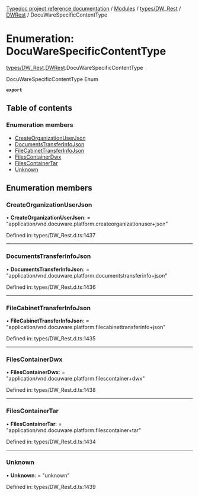 [Typedoc project reference documentation](../README.md) / [Modules](../modules.md) / [types/DW_Rest](../modules/types_dw_rest.md) / [DWRest](../modules/types_dw_rest.dwrest.md) / DocuWareSpecificContentType

# Enumeration: DocuWareSpecificContentType

[types/DW_Rest](../modules/types_dw_rest.md).[DWRest](../modules/types_dw_rest.dwrest.md).DocuWareSpecificContentType

DocuWareSpecificContentType Enum

**`export`** 

## Table of contents

### Enumeration members

- [CreateOrganizationUserJson](types_dw_rest.dwrest.docuwarespecificcontenttype.md#createorganizationuserjson)
- [DocumentsTransferInfoJson](types_dw_rest.dwrest.docuwarespecificcontenttype.md#documentstransferinfojson)
- [FileCabinetTransferInfoJson](types_dw_rest.dwrest.docuwarespecificcontenttype.md#filecabinettransferinfojson)
- [FilesContainerDwx](types_dw_rest.dwrest.docuwarespecificcontenttype.md#filescontainerdwx)
- [FilesContainerTar](types_dw_rest.dwrest.docuwarespecificcontenttype.md#filescontainertar)
- [Unknown](types_dw_rest.dwrest.docuwarespecificcontenttype.md#unknown)

## Enumeration members

### CreateOrganizationUserJson

• **CreateOrganizationUserJson**: = "application/vnd.docuware.platform.createorganizationuser+json"

Defined in: types/DW_Rest.d.ts:1437

___

### DocumentsTransferInfoJson

• **DocumentsTransferInfoJson**: = "application/vnd.docuware.platform.documentstransferinfo+json"

Defined in: types/DW_Rest.d.ts:1436

___

### FileCabinetTransferInfoJson

• **FileCabinetTransferInfoJson**: = "application/vnd.docuware.platform.filecabinettransferinfo+json"

Defined in: types/DW_Rest.d.ts:1435

___

### FilesContainerDwx

• **FilesContainerDwx**: = "application/vnd.docuware.platform.filescontainer+dwx"

Defined in: types/DW_Rest.d.ts:1438

___

### FilesContainerTar

• **FilesContainerTar**: = "application/vnd.docuware.platform.filescontainer+tar"

Defined in: types/DW_Rest.d.ts:1434

___

### Unknown

• **Unknown**: = "unknown"

Defined in: types/DW_Rest.d.ts:1439
